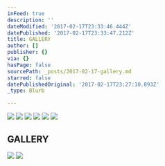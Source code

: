 ```yaml
---
inFeed: true
description: ''
dateModified: '2017-02-17T23:33:46.444Z'
datePublished: '2017-02-17T23:33:47.212Z'
title: GALLERY
author: []
publisher: {}
via: {}
hasPage: false
sourcePath: _posts/2017-02-17-gallery.md
starred: false
datePublishedOriginal: '2017-02-17T23:27:10.893Z'
_type: Blurb

---
```

![](https://the-grid-user-content.s3-us-west-2.amazonaws.com/78401afd-3d24-49d8-83dd-ce86bf9fbe33.gif)
![](https://the-grid-user-content.s3-us-west-2.amazonaws.com/6de2979e-ff69-4cd6-b888-8ac841faecd4.gif)
![](https://the-grid-user-content.s3-us-west-2.amazonaws.com/26b4e622-a0f3-415d-826a-5f121c38e5f8.gif)
![](https://the-grid-user-content.s3-us-west-2.amazonaws.com/72d9b947-9e37-4b87-8ca1-e71bff94ef86.gif)
![](https://the-grid-user-content.s3-us-west-2.amazonaws.com/92871551-a96f-4222-a542-7933b117a0db.gif)
![](https://the-grid-user-content.s3-us-west-2.amazonaws.com/b4c30415-dc28-453b-97b4-42a210e43bec.gif)

## GALLERY
![](https://the-grid-user-content.s3-us-west-2.amazonaws.com/efb56279-1b00-42c8-aebb-97184dadca1d.gif)
![](https://the-grid-user-content.s3-us-west-2.amazonaws.com/eafde10b-c7b6-46bf-b017-414c6fb90ebe.gif)